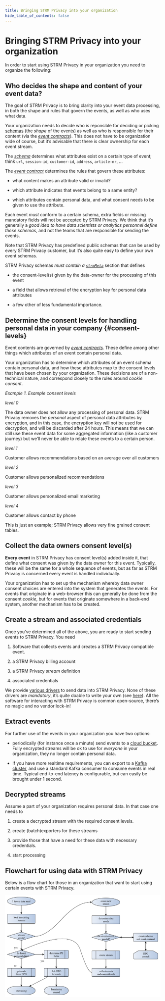 ```yaml
---
title: Bringing STRM Privacy into your organization
hide_table_of_contents: false
---
```


# Bringing STRM Privacy into your organization

In order to start using STRM Privacy in your organization you need to
organize the following:

## Who decides the shape and content of your event data?

The goal of STRM Privacy is to bring clarity into your event data
processing, in both the shape and rules that govern the events, as well
as who uses what data.

Your organization needs to decide who is reponsible for deciding or
picking [schemas](/concepts/schemas-and-contracts.md#schema) (the
*shape* of the events) as well as who is responsible for their content
(via the [*event
contracts*](/concepts/schemas-and-contracts.md#contract)). This does
not have to be organization wide of course, but it’s advisable that
there is clear ownership for each event stream.

The [*schema*](/concepts/schemas-and-contracts.md#schema) determines
what attributes exist on a certain type of event; think `url`,
`session-id`, `customer-id`, `address`, `article-nr`, …

The [*event contract*](/concepts/schemas-and-contracts.md#contract)
determines the rules that govern these attributes:

-   what content makes an attribute valid or invalid?

-   which attribute indicates that events belong to a same entity?

-   which attributes contain personal data, and what consent needs to be
    given to use the attribute.

Each event *must* conform to a certain schema, extra fields or missing
mandatory fields will not be accepted by STRM Privacy. We think that
it’s generally a *good idea to have data scientists or analytics
personnel define these schemas*, and not the teams that are responsible
for sending the events.

Note that STRM Privacy has predefined public schemas that can be used by
every STRM Privacy customer, but it’s also quite easy to define your own
event schemas.

STRM Privacy schemas *must contain a
[`strmMeta`](/concepts/strm-meta.md)* section that defines

-   the consent-level(s) given by the data-owner for the processing of
    this event

-   a field that allows retrieval of the encryption key for personal
    data attributes

-   a few other of less fundamental importance.

## Determine the consent levels for handling personal data in your company {#consent-levels}

Event contents are governed by [*event
contracts*](concepts:schemas-and-contracts.md#contract). These define
among other things which attributes of an event contain personal data.

Your organization has to determine which attributes of an event schema
contain personal data, and how these attributes map to the consent
levels that have been chosen by your organization. These decisions are
of a non-technical nature, and correspond closely to the rules around
*cookie consent*.

_Example 1. Example consent levels_
<div class="boxBorder">
<i>level 0</i>

The data owner does not allow any processing of personal data. STRM
Privacy removes the *personal* aspect of personal data attributes by
encryption, and in this case, the encryption key will not be used for
decryption, and will be discarded after 24 hours. This means that we can
still use these event data for some aggregated information (like a
customer journey) but we’ll never be able to relate these events to a
certain person.

<i>level 1</i>

Customer allows recommendations based on an average over all customers

<i>level 2</i>

Customer allows personalized recommendations

<i>level 3</i>  

Customer allows personalized email marketing

<i>level 4</i>  

Customer allows contact by phone

This is just an example; STRM Privacy allows very fine grained consent
tables.
</div>

## Collect the data owners consent level(s)

**Every event** in STRM Privacy has consent level(s) added inside it,
that define what consent was given by the data owner for this event.
Typically, these will be the same for a whole sequence of events, but as
far as STRM Privacy is concerned every event is handled individually.

Your organization has to set up the mechanism whereby data owner consent
choices are entered into the system that generates the events. For
events that originate in a web-browser this can generally be done from
the consent *cookie*, but for events that originate somewhere in a
back-end system, another mechanism has to be created.

## Create a stream and associated credentials

Once you’ve determined all of the above, you are ready to start sending
events to STRM Privacy. You need

1.  Software that collects events and creates a STRM Privacy compatible
    event.

2.  a STRM Privacy billing account

3.  a STRM Privacy *stream* definition

4.  associated credentials

We provide [various drivers](/quickstart/full-example.md) to send data
into STRM Privacy. None of these drivers are *mandatory*, it’s quite
doable to write your own (see [here](/quickstart/sending-curl.md)).
All the software for interacting with STRM Privacy is common
open-source, there’s no magic and no vendor lock-in!

## Extract events

For further use of the events in your organization you have two options:

-   periodically (for instance once a minute) send events to a [cloud bucket](/quickstart/receiving-s3.md). Fully encrypted streams will
    be ok to use for *everyone* in your organization, they no longer
    contain personal data.

-   If you have more realtime requirements, you can export to a [Kafka cluster](/quickstart/exporting-kafka.md), and use a standard Kafka
    consumer to consume events in real time. Typical end-to-end latency
    is configurable, but can easily be brought under 1 second.

## Decrypted streams

Assume a part of your organization requires personal data. In that case
one needs to

1.  create a decrypted stream with the required consent levels.

2.  create (batch)exporters for these streams

3.  provide those that have a need for these data with necessary
    credentials.

4.  start processing

## Flowchart for using data with STRM Privacy

Below is a flow chart for those in an organization that want to start
using certain events with STRM Privacy.

![Using event data](images/flowchart.png)
